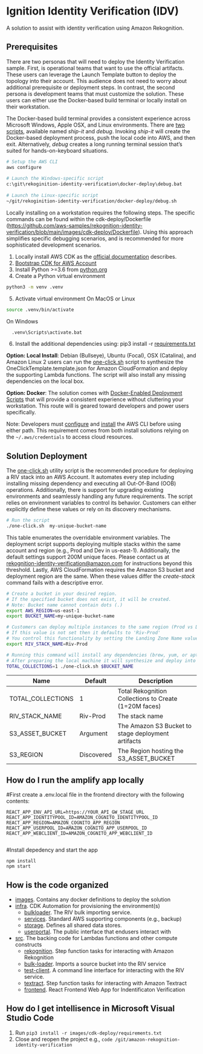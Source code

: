 # Ignition Identity Verification (IDV)

A solution to assist with identity verification using Amazon Rekognition.

## Prerequisites

There are two personas that will need to deploy the  Identity Verification sample.  First, is operational teams that want to use the official artifacts.  These users can leverage the Launch Template button to deploy the topology into their account.  This audience does not need to worry about additional prerequisite or deployment steps.  In contrast, the second persona is development teams that must customize the solution.  These users can either use the Docker-based build terminal or locally install on their workstation.

The Docker-based build terminal provides a consistent experience across Microsoft Windows, Apple OSX, and Linux environments.  There are [two scripts](docker-deploy), available named *ship-it* and *debug*.  Invoking *ship-it* will create the Docker-based deployment process, push the local code into AWS, and then exit. Alternatively, *debug* creates a long running terminal session that’s suited for hands-on-keyboard situations.

```sh
# Setup the AWS CLI
aws configure                                                                     
                                                                                  
# Launch the Windows-specific script                                              
c:\git\rekoginition-identity-verification\docker-deploy\debug.bat                 
                                                                                  
# Launch the Linux-specific script                                                
~/git/rekoginition-identity-verification/docker-deploy/debug.sh                   
```

Locally installing on a workstation requires the following steps.  The specific commands can be found within the cdk-deploy/Dockerfile (https://github.com/aws-samples/rekognition-identity-verification/blob/main/images/cdk-deploy/Dockerfile).  Using this approach simplifies specific debugging scenarios, and is recommended for more sophisticated development scenarios.

1. Locally install AWS CDK as the [official documentation](https://docs.aws.amazon.com/cdk/latest/guide/getting_started.html) describes.
2. [Bootstrap CDK for AWS Account](https://github.com/aws/aws-cdk/blob/master/design/cdk-bootstrap.md) 
3. Install Python >=3.6 from [python.org](http://python.org/)
4. Create a Python virtual environment
  ```sh
  python3 -m venv .venv                                      
  ```

5. Activate virtual environment
  On MacOS or Linux
  ```sh
  source .venv/bin/activate                                       
  ```
  On Windows
  ```sh
    .venv\Scripts\activate.bat                                        
  ```
6. Install the additional dependencies using: pip3 install -r [requirements.txt](images/cdk-deploy/requirements.txt)

**Option: Local Install**:  Debian (Bullseye), Ubuntu (Focal), OSX (Catalina), and Amazon Linux 2 users can run the [one-click.sh](one-click.sh) script to synthesize the OneClickTemplate.template.json for Amazon CloudFormation and deploy the supporting Lambda functions.  The script will also install any missing dependencies on the local box.

**Option: Docker**: The solution comes with [Docker-Enabled Deployment Scripts](docker-deploy) that will provide a consistent experience without cluttering your workstation.  This route will is geared toward developers and power users specifically. 

Note: Developers must [configure](https://docs.aws.amazon.com/cli/latest/userguide/cli-chap-configure.html) and [install](https://docs.aws.amazon.com/cli/latest/userguide/install-cliv2.html) the AWS CLI before using either path.  This requirement comes from both install solutions relying on the `~/.aws/credentials` to access cloud resources.

## Solution Deployment

The [one-click.sh](https://github.com/aws-samples/rekognition-identity-verification/blob/main/one-click.sh) utility script is the recommended procedure for deploying a RIV stack into an AWS Account.  It automates every step including installing missing dependency and executing all Out-Of-Band (OOB) operations.  Additionally, there is support for upgrading existing environments and seamlessly handling any future requirements.  The script relies on environment variables to control its behavior.  Customers can either explicitly define these values or rely on its discovery mechanisms.

```sh
# Run the script                                                                  
./one-click.sh  my-unique-bucket-name                                             
```

This table enumerates the overridable environment variables.  The deployment script supports deploying multiple stacks within the same account and region (e.g., Prod and Dev in us-east-1).  Additionally, the default settings support 200M unique faces.  Please contact us at rekognition-identity-verification@amazon.com for instructions beyond this threshold.  Lastly, AWS CloudFormation requires the Amazon S3 bucket and deployment region are the same.  When these values differ the *create-stack* command fails with a descriptive error.

```sh
# Create a bucket in your desired region.
# If the specified bucket does not exist, it will be created.
# Note: Bucket name cannot contain dots (.)
export AWS_REGION=us-east-1
export BUCKET_NAME=my-unique-bucket-name

# Customers can deploy multiple instances to the same region (Prod vs Dev)
# If this value is not set then it defaults to 'Riv-Prod'
# You control this functionality by setting the Landing Zone Name value
export RIV_STACK_NAME=Riv-Prod

# Running this command will install any dependencies (brew, yum, or apt required)
# After preparing the local machine it will synthesize and deploy into your environment.
TOTAL_COLLECTIONS=1 ./one-click.sh $BUCKET_NAME
```

|Name|	Default|	Description|
|----|----------|------------|
|TOTAL_COLLECTIONS|	1|	Total Rekognition Collections to Create (1=20M faces)|
|RIV_STACK_NAME	|Riv-Prod	|The stack name |
|S3_ASSET_BUCKET|	Argument |	The Amazon S3 Bucket to stage deployment artifacts|
|S3_REGION|	Discovered |	The Region hosting the S3_ASSET_BUCKET|

## How do I run the amplify app locally
#First create a .env.local file in the frontend directory with the following contents:

```
REACT_APP_ENV_API_URL=https://YOUR_API_GW_STAGE_URL
REACT_APP_IDENTITYPOOL_ID=AMAZON_COGNITO_IDENTITYPOOL_ID
REACT_APP_REGION=AMAZON_COGNITO_APP_REGION
REACT_APP_USERPOOL_ID=AMAZON_COGNITO_APP_USERPOOL_ID
REACT_APP_WEBCLIENT_ID=AMAZON_COGNITO_APP_WEBCLIENT_ID


```

#Install depedency and start the app

```
npm install
npm start

```


## How is the code organized

- [images](images). Contains any docker definitions to deploy the solution
- [infra](infra).  CDK Automation for provisioning the environment(s)
  - [bulkloader](infra/bulkloader).  The RIV bulk importing service. 
  - [services](infra/services). Standard AWS supporting components (e.g., backup)
  - [storage](infra/storage). Defines all shared data stores.
  - [userportal](infra/userportal).  The public interface that endusers interact with
- [src](src).  The backing code for Lambdas functions and other compute constructs
  - [rekognition](src/rekognition).  Step function tasks for interacting with Amazon Rekognition
  - [bulk-loader](src/bulk-loader).  Imports a source bucket into the RIV service
  - [test-client](src/test-client).  A command line interface for interacting with the RIV service.
  - [textract](src/textract).  Step function tasks for interacting with Amazon Textract
  - [frontend](src/frontend).  React Frontend Web App for Indentificaton Verification

## How do I get intellisence in Microsoft Visual Studio Code

1. Run `pip3 install -r images/cdk-deploy/requirements.txt`
1. Close and reopen the project e.g., `code /git/amazon-rekognition-identity-verification`

